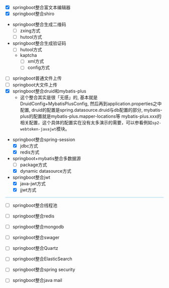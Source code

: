 - [x] springboot整合富文本编辑器
- [x] springboot整合shiro
- springboot整合生成二维码
    - [ ] zxing方式
    - [ ] hutool方式
- springboot整合生成验证码
    - [ ] hutool方式
    - kaptcha
        - [ ] xml方式
        - [ ] config方式
- [ ] springboot普通文件上传
- [ ] springboot大文件上传
- [x] springboot整合druid和mybatis-plus
    - 这个整合其实是很「无感」的, 基本就是DruidConfig+MybatisPlusConfig, 然后再到application.properties之中配置, 
    druid的配置是spring.datasource.druid与db配置的部分, mybatis-plus的配置就是mybatis-plus.mapper-locations等
    mybatis-plus.xxx的相关配置，这个具体的配置实在没有太多演示的需要，可以参看例如`sp2-webtoken-javajwt`模块。
- springboot整合spring-session
    - [x] jdbc方式
    - [x] redis方式
- springboot+mybatis整合多数据源
    - [ ] package方式
    - [x] dynamic datasource方式
- springboot整合jwt
    - [x] java-jwt方式
    - [x] jjwt方式

<hr style='background-color:skyblue;height:1px;border:none;'/>

- [ ] springboot整合线程池

- [ ] springboot整合redis

- [ ] springboot整合mongodb

- [ ] springboot整合swager

- [ ] springboot整合Quartz

- [ ] springboot整合ElasticSearch

- [ ] springboot整合spring security

- [ ] springboot整合java mail